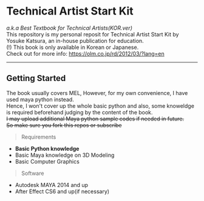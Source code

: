 Technical Artist Start Kit 
===========================
*a.k.a Best Textbook for Technical Artists(KOR.ver)*<br>
This repository is my personal reposit for Technical Artist Start Kit by Yosuke Katsura, an in-house publication for education.<br>
(!) This book is only available in Korean or Japanese.<br>
Check out for more info: <https://olm.co.jp/rd/2012/03/?lang=en><br>

*****

Getting Started
-----------------
The book usually covers MEL, However, for my own convenience, I have used maya python instead.<br>
Hence, I won't cover up the whole basic python and also, some knoweldge is required beforehand judging by the content of the book.<br>
~~I may upload additional Maya python sample codes if needed in future.~~ <br>
~~So make sure you fork this repos or subscribe~~<br>

> Requirements
* **Basic Python knowledge**
* Basic Maya knowledge on 3D Modeling
* Basic Computer Graphics

> Software
* Autodesk MAYA 2014 and up
* After Effect CS6 and up(if necessary)

